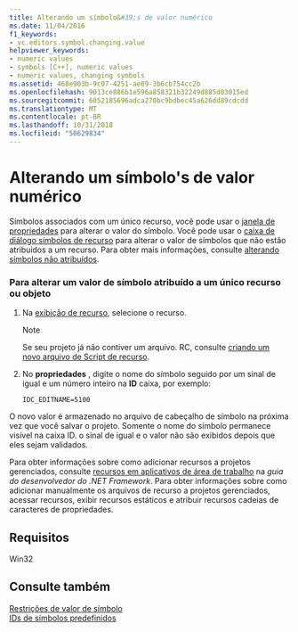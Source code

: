 ```yaml
---
title: Alterando um símbolo&#39;s de valor numérico
ms.date: 11/04/2016
f1_keywords:
- vc.editors.symbol.changing.value
helpviewer_keywords:
- numeric values
- symbols [C++], numeric values
- numeric values, changing symbols
ms.assetid: 468e903b-9c07-4251-ae09-3b6cb754cc2b
ms.openlocfilehash: 9013ce886b1e596a858321b32249d885d03015ed
ms.sourcegitcommit: 6052185696adca270bc9bdbec45a626dd89cdcdd
ms.translationtype: MT
ms.contentlocale: pt-BR
ms.lasthandoff: 10/31/2018
ms.locfileid: "50629834"
---
```

# <a name="changing-a-symbol39s-numeric-value"></a>Alterando um símbolo&#39;s de valor numérico

Símbolos associados com um único recurso, você pode usar o [janela de propriedades](/visualstudio/ide/reference/properties-window) para alterar o valor do símbolo. Você pode usar o [caixa de diálogo símbolos de recurso](../windows/resource-symbols-dialog-box.md) para alterar o valor de símbolos que não estão atribuídos a um recurso. Para obter mais informações, consulte [alterando símbolos não atribuídos](../windows/changing-unassigned-symbols.md).

### <a name="to-change-a-symbol-value-assigned-to-a-single-resource-or-object"></a>Para alterar um valor de símbolo atribuído a um único recurso ou objeto

1. Na [exibição de recurso](../windows/resource-view-window.md), selecione o recurso.

   > [!NOTE]
   > Se seu projeto já não contiver um arquivo. RC, consulte [criando um novo arquivo de Script de recurso](../windows/how-to-create-a-resource-script-file.md).

2. No **propriedades** , digite o nome do símbolo seguido por um sinal de igual e um número inteiro na **ID** caixa, por exemplo:

    ```
    IDC_EDITNAME=5100
    ```

O novo valor é armazenado no arquivo de cabeçalho de símbolo na próxima vez que você salvar o projeto. Somente o nome do símbolo permanece visível na caixa ID. o sinal de igual e o valor não são exibidos depois que eles sejam validados.

Para obter informações sobre como adicionar recursos a projetos gerenciados, consulte [recursos em aplicativos de área de trabalho](/dotnet/framework/resources/index) na *guia do desenvolvedor do .NET Framework*. Para obter informações sobre como adicionar manualmente os arquivos de recurso a projetos gerenciados, acessar recursos, exibir recursos estáticos e atribuir recursos cadeias de caracteres de propriedades.

## <a name="requirements"></a>Requisitos

Win32

## <a name="see-also"></a>Consulte também

[Restrições de valor de símbolo](../windows/symbol-value-restrictions.md)<br/>
[IDs de símbolos predefinidos](../windows/predefined-symbol-ids.md)